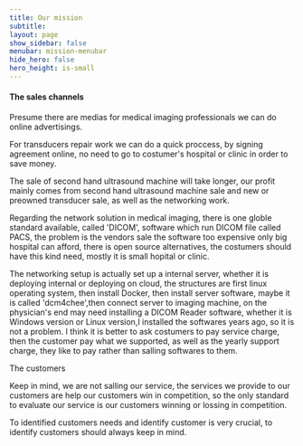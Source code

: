 ```yaml
---
title: Our mission
subtitle: 
layout: page
show_sidebar: false
menubar: mission-menubar
hide_hero: false
hero_height: is-small
---
```


#### The sales channels

Presume there are medias for medical imaging professionals  we can do online advertisings.

For transducers repair work we can do a quick proccess, by signing agreement online, no need to go to costumer's hospital or clinic in order to save money.

The sale of second hand ultrasound machine will take longer, our profit mainly comes from second hand ultrasound machine sale and new or preowned transducer sale, as well as the networking work.

Regarding the network solution in medical imaging, there is one globle standard available, called 'DICOM', software which run DICOM file called PACS, the problem is the vendors sale the software too expensive only big hospital can afford, there is open source alternatives, the costumers should have this kind need, mostly it is small hopital or clinic.

The networking setup is actually set up a internal server, whether it is deploying internal or deploying on cloud, the structures are first linux operating system, then install Docker, then install server software, maybe it is called 'dcm4chee',then connect server to imaging machine, on the physician's end may need installing a DICOM Reader software, whether it is Windows version or Linux version,I installed the softwares years ago, so it is not a problem. I think it is better to ask costumers to pay service charge, then the customer pay what we supported, as well as the yearly support charge, they like to pay rather than salling softwares to them.

The customers

Keep in mind, we are not salling our service, the services we provide to our customers are help our customers win in competition, so the only standard to evaluate our service is our customers winning or lossing in competition.

To identified customers needs and identify customer is very crucial, to identify customers should always keep in mind.
